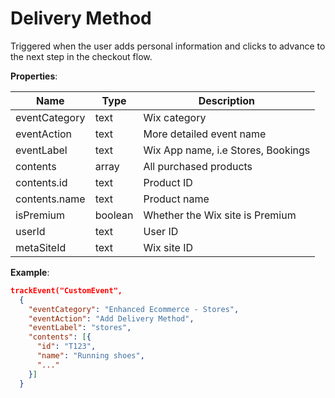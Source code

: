 # Delivery Method

Triggered when the user adds personal information and clicks to advance to the next step in the checkout flow.

**Properties**:

|Name|Type|Description|  
|---|---|---|  
|eventCategory|text|Wix category|
|eventAction|text|More detailed event name|
|eventLabel|text|Wix App name, i.e Stores, Bookings|
|contents|array|All purchased products|
|contents.id|text|Product ID|
|contents.name|text|Product name|
|isPremium|boolean|Whether the Wix site is Premium|  
|userId|text|User ID|  
|metaSiteId|text|Wix site ID|

**Example**:
```JSON
trackEvent("CustomEvent", 
  {
    "eventCategory": "Enhanced Ecommerce - Stores",
    "eventAction": "Add Delivery Method",
    "eventLabel": "stores",
    "contents": [{
      "id": "T123", 
      "name": "Running shoes",
      "..."
    }]
  }
```
